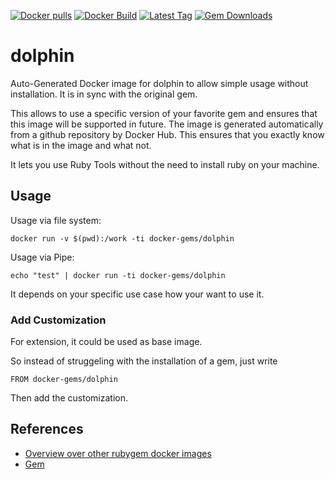 [![Docker pulls](https://img.shields.io/docker/pulls/rubygem/dolphin.svg)](https://hub.docker.com/r/rubygem/dolphin/)
[![Docker Build](https://img.shields.io/docker/automated/rubygem/dolphin.svg)](https://hub.docker.com/r/rubygem/dolphin/)
[![Latest Tag](https://img.shields.io/github/tag/docker-rubygem/dolphin.svg)](https://hub.docker.com/r/rubygem/dolphin/)
[![Gem Downloads](https://img.shields.io/gem/dt/dolphin.svg)](https://rubygems.org/gems/dolphin/)
# dolphin

Auto-Generated Docker image for dolphin to allow simple usage without installation.
It is in sync with the original gem.

This allows to use a specific version of your favorite gem and ensures that this image will be supported in future.
The image is generated automatically from a github repository by Docker Hub.
This ensures that you exactly know what is in the image and what not.

It lets you use Ruby Tools without the need to install ruby on your machine.

## Usage

Usage via file system:

`docker run -v $(pwd):/work -ti docker-gems/dolphin`

Usage via Pipe:

`echo "test" | docker run -ti docker-gems/dolphin`

It depends on your specific use case how your want to use it.

### Add Customization

For extension, it could be used as base image.

So instead of struggeling with the installation of a gem, just write

`FROM docker-gems/dolphin`

Then add the customization.

## References

 - [Overview over other rubygem docker images](https://github.com/thinkbot/docker-rubygem)
 - [Gem](https://rubygems.org/gems/dolphin/)
